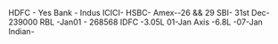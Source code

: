 HDFC -
Yes Bank -
Indus
ICICI-
HSBC- 
Amex--26 && 29
SBI- 31st Dec- 239000
RBL -Jan01 - 268568
IDFC -3.05L 01-Jan
Axis -6.8L -07-Jan
Indian-

